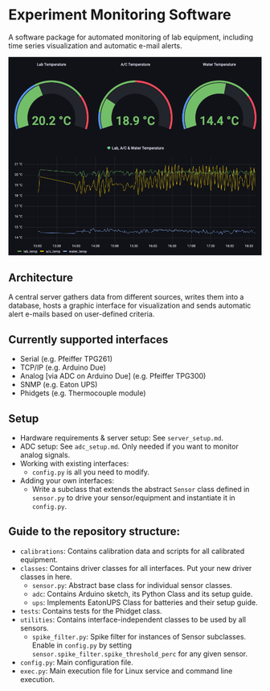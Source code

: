 # Experiment Monitoring Software

A software package for automated monitoring of lab equipment, including time series visualization and automatic e-mail alerts.

![Experiment Monitoring](snapshot.png)

## Architecture

A central server gathers data from different sources, writes them into a database, hosts a graphic interface for visualization and sends automatic alert e-mails based on user-defined criteria.

## Currently supported interfaces

  * Serial (e.g. Pfeiffer TPG261)
  * TCP/IP (e.g. Arduino Due)
  * Analog [via ADC on Arduino Due] (e.g. Pfeiffer TPG300)
  * SNMP (e.g. Eaton UPS)
  * Phidgets (e.g. Thermocouple module)

## Setup

  * Hardware requirements & server setup: See `server_setup.md`.
  * ADC setup: See `adc_setup.md`. Only needed if you want to monitor analog signals.
  * Working with existing interfaces:
    - `config.py` is all you need to modify.
  * Adding your own interfaces:
    - Write a subclass that extends the abstract `Sensor` class defined in `sensor.py` to drive your sensor/equipment and instantiate it in `config.py`.

## Guide to the repository structure:

  * `calibrations`: Contains calibration data and scripts for all calibrated equipment.
  * `classes`: Contains driver classes for all interfaces. Put your new driver classes in here.
    * `sensor.py`: Abstract base class for individual sensor classes.
    * `adc`: Contains Arduino sketch, its Python Class and its setup guide.
    * `ups`: Implements EatonUPS Class for batteries and their setup guide.
  * `tests`: Contains tests for the Phidget class.
  * `utilities`: Contains interface-independent classes to be used by all sensors.
    * `spike_filter.py`: Spike filter for instances of Sensor subclasses. Enable in `config.py` by setting `sensor.spike_filter.spike_threshold_perc` for any given sensor.
  * `config.py`: Main configuration file.
  * `exec.py`: Main execution file for Linux service and command line execution.

